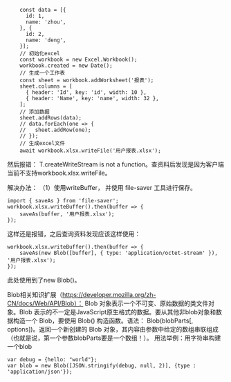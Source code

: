 ```
    const data = [{
      id: 1,
      name: 'zhou',
    }, {
      id: 2,
      name: 'deng',
    }];
    // 初始化excel
    const workbook = new Excel.Workbook();
    workbook.created = new Date();
    // 生成一个工作表
    const sheet = workbook.addWorksheet('报表');
    sheet.columns = [
      { header: 'Id', key: 'id', width: 10 },
      { header: 'Name', key: 'name', width: 32 },
    ];
    // 添加数据
    sheet.addRows(data);
    // data.forEach(one => {
    //   sheet.addRow(one);
    // });
    // 生成excel文件
    await workbook.xlsx.writeFile('用户报表.xlsx');
```
然后报错： T.createWriteStream is not a function。查资料后发现是因为客户端当前不支持workbook.xlsx.writeFile。

解决办法：
（1）使用writeBuffer， 并使用 file-saver 工具进行保存。
```
import { saveAs } from 'file-saver';
workbook.xlsx.writeBuffer().then(buffer => {
    saveAs(buffer, '用户报表.xlsx');
});
```
这样还是报错，之后查询资料发现应该这样使用：
```
workbook.xlsx.writeBuffer().then(buffer => {
    saveAs(new Blob([buffer], { type: 'application/octet-stream' }), '用户报表.xlsx');
});
```
此处使用到了new Blob()。

Blob相关知识扩展（https://developer.mozilla.org/zh-CN/docs/Web/API/Blob）：
Blob 对象表示一个不可变、原始数据的类文件对象。Blob 表示的不一定是JavaScript原生格式的数据。要从其他非blob对象和数据构造一个 Blob，要使用 Blob() 构造函数。语法：
Blob(blobParts[, options])。返回一个新创建的 Blob 对象，其内容由参数中给定的数组串联组成（也就是说，第一个参数blobParts要是一个数组！）。
用法举例：用字符串构建一个blob
```
var debug = {hello: "world"};
var blob = new Blob([JSON.stringify(debug, null, 2)], {type : 'application/json'});
```
